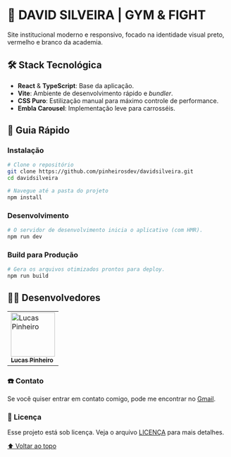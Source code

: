 # 🥊 DAVID SILVEIRA | GYM & FIGHT

Site institucional moderno e responsivo, focado na identidade visual preto, vermelho e branco da academia.

## 🛠️ Stack Tecnológica

- **React** & **TypeScript**: Base da aplicação.
- **Vite**: Ambiente de desenvolvimento rápido e *bundler*.
- **CSS Puro**: Estilização manual para máximo controle de performance.
- **Embla Carousel**: Implementação leve para carrosséis.

## 🚀 Guia Rápido

### Instalação

```bash
# Clone o repositório
git clone https://github.com/pinheirosdev/davidsilveira.git
cd davidsilveira
```

```bash
# Navegue até a pasta do projeto
npm install
```

### Desenvolvimento
```bash
# O servidor de desenvolvimento inicia o aplicativo (com HMR).
npm run dev
```

### Build para Produção
```bash
# Gera os arquivos otimizados prontos para deploy.
npm run build
```

## 👨‍💻 Desenvolvedores

<table>
  <tr>
    <td>
      <a href="https://github.com/pinheirosdev">
        <img src="https://avatars.githubusercontent.com/u/124714182?v=4" width="100px;" alt="Lucas Pinheiro"/><br>
        <sub>
          <b>Lucas Pinheiro</b>
        </sub>
      </a>
    </td>
  </tr>
</table>

### ☎️ Contato

Se você quiser entrar em contato comigo, pode me encontrar no [Gmail](mailto:cttpinheiros.dev@gmail.com).

### 📝 Licença

Esse projeto está sob licença. Veja o arquivo [LICENÇA](LICENSE.md) para mais detalhes.

[⬆ Voltar ao topo](README.md)<br>
